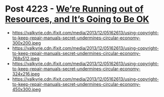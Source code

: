 # Post 4223 - [We&#8217;re Running out of Resources, and It&#8217;s Going to Be OK](https://www.ifixit.com/News/4223/were-running-out-of-resources-and-its-going-to-be-ok)

- https://valkyrie.cdn.ifixit.com/media/2013/12/05162613/using-copyright-to-keep-repair-manuals-secret-undermines-circular-economy-300x200.jpeg
- https://valkyrie.cdn.ifixit.com/media/2013/12/05162613/using-copyright-to-keep-repair-manuals-secret-undermines-circular-economy-768x512.jpeg
- https://valkyrie.cdn.ifixit.com/media/2013/12/05162613/using-copyright-to-keep-repair-manuals-secret-undermines-circular-economy-324x216.jpeg
- https://valkyrie.cdn.ifixit.com/media/2013/12/05162613/using-copyright-to-keep-repair-manuals-secret-undermines-circular-economy-450x300.jpeg
